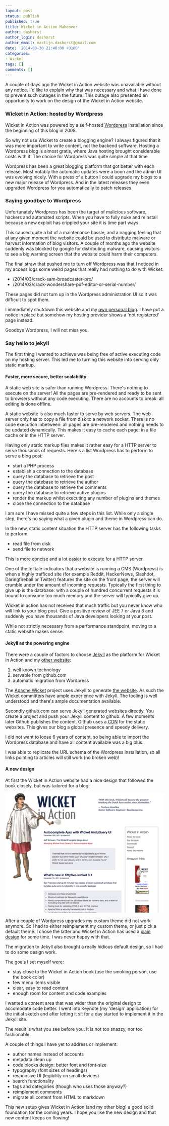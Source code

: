 ```yaml
---
layout: post
status: publish
published: true
title: Wicket in Action Makeover
author: dashorst
author_login: dashorst
author_email: martijn.dashorst@gmail.com
date: '2014-03-30 21:40:00 +0100'
categories:
- Wicket
tags: []
comments: []
---
```


A couple of days ago the Wicket in Action website was unavailable
without any notice. I'd like to explain why that was necessary and what
I have done to prevent such outages in the future. This outage also
presented an opportunity to work on the design of the Wicket in Action
website.

### Wicket in Action: hosted by Wordpress

Wicket in Action was powered by a self-hosted [Wordpress][2]
installation since the beginning of this blog in 2008.

So why not use Wicket to create a blogging engine? I always figured
that it was more important to write content, not the backend software.
Hosting a Wordpress blog is almost gratis, where Java hosting brought
considerable costs with it. The choice for Wordpress was quite simple
at that time.

Wordpress has been a great blogging platform that got better with each
release. Most notably the automatic updates were a boon and the admin
UI was evolving nicely. With a press of a button I could upgrade my
blogs to a new major release of Wordpress. And in the latest releases
they even upgraded Wordpress for you automatically to patch releases.

### Saying goodbye to Wordpress

Unfortunately Wordpress has been the target of malicious software,
hackers and automated scripts. When you have to fully nuke and
reinstall because a new exploit has crippled your site it is time part
ways.

This caused quite a bit of a maintenance hassle, and a nagging feeling
that at any given moment the website could be used to distribute
malware or harvest information of blog visitors. A couple of months ago
the website suddenly was blocked by google for distributing malware,
causing visitors to see a big warning screen that the website could
harm their computers.

The final straw that pushed me to turn off Wordpress was that I noticed
in my access logs some weird pages that really had nothing to do with
Wicket:

* /2014/03/crack-sam-broadcaster-pro/
* /2014/03/crack-wondershare-pdf-editor-or-serial-number/

These pages did not turn up in the Wordpress administration UI so it
was difficult to spot them.

I immediately shutdown this website and my [own personal blog][1]. I
have put a notice in place but somehow my hosting provider shows a 'not
registered' page instead.

Goodbye Wordpress, I will not miss you.

### Say hello to jekyll

The first thing I wanted to achieve was being free of active executing
code on my hosting server. This led me to turning this website into
serving only static markup.

#### Faster, more secure, better scalability

A static web site is safer than running Wordpress. There's nothing to
execute on the server! All the pages are pre-rendered and ready to be
sent to browsers without any code executing. There are no accounts to
break: all editing is done offline.

A static website is also much faster to serve by web servers. The web
server only has to copy a file from disk to a network socket. There is
no code execution inbetween: all pages are pre-rendered and nothing
needs to be updated dynamically. This makes it easy to cache each page:
in a file cache or in the HTTP server.

Having only static markup files makes it rather easy for a HTTP server
to serve thousands of requests. Here's a list Wordpress has to perform
to serve a blog post:

 * start a PHP process
 * establish a connection to the database
 * query the database to retrieve the post
 * query the datebase to retrieve the author
 * query the database to retrieve the comments
 * query the database to retrieve active plugins
 * render the markup whilst executing any number of plugins and themes
 * close the connection to the database

I am sure I have missed quite a few steps in this list. While only a
single step, there's no saying what a given plugin and theme in
Wordpress can do. 

In the new, static content situation the HTTP server has the following
tasks to perform:

 * read file from disk
 * send file to network

This is more concise and a lot easier to execute for a HTTP server.

One of the telltale indicators that a website is running a CMS
(Wordpress) is when a highly trafficed site (for example Reddit,
HackerNews, Slashdot, Daringfireball or Twitter) features the site on
the front page, the server will crumble under the amount of incoming
requests. Typically the first thing to give up is the database: with a
couple of hundred concurrent requests it is bound to consume too much
memory and the server will typically give up.

Wicket in action has not received that much traffic but you never know
who will link to your blog post. Give a positive review of JEE 7 or
Java 8 and suddenly you have thousands of Java developers looking at
your post.

While not strictly necessary from a performance standpoint, moving to a
static website makes sense.

#### Jekyll as the powering engine

There were a couple of factors to choose [Jekyll][3] as the platform
for Wicket in Action and my [other website][1]:

1. well known technology
2. servable from github.com
3. automatic migration from Wordpress

The [Apache Wicket][4] project uses Jekyll to generate [the
website][5]. As such the Wicket committers have ample experience with
Jekyll. The tooling is well understood and there's ample documentation
available.

Secondly github.com can serve Jekyll generated websites directly. You
create a project and push your Jekyll content to github. A few moments
later Github publishes the content. Github uses a <abbr title="Content
Delivery Network">CDN</abbr> for the static websites. This gives our
blog a global presence and speedy delivery.

I did not want to loose 6 years of content, so being able to import the
Wordpress database and have all content available was a big plus.

I was able to replicate the URL schema of the Wordpress installation,
so all links pointing to articles will still work (no broken web)!

#### A new design

At first the Wicket in Action website had a nice design that followed
the book closely, but was tailored for a blog:

<img alt="Screenshot of original Design of Wicket in Action" 
     src="/img/2014-03-30-wia-orig-design.png" 
	 width="512" />

After a couple of Wordpress upgrades my custom theme did not work
anymore. So I had to either reimplement my custom theme, or just pick a
default theme. I chose the latter and Wicket in Action has used a
[plain design][6] for some time. I was never happy with that.

The migration to Jekyll also brought a really hidious default design,
so I had to do some design work.

The goals I set myself were:

 * stay close to the Wicket in Action book (use the smoking person, use
   the book color)
 * few menu items visible
 * clear, easy to read content
 * enough room for content and code examples

I wanted a content area that was wider than the original design to
accomodate code better. I went into Keynote (my 'design' application)
for the initial sketch and after letting it sit for a day started to
implement it in the Jekyll site.

The result is what you see before you. It is not too snazzy, nor too
fashionable.

A couple of things I have yet to address or implement:

 * author names instead of accounts
 * metadata clean up
 * code blocks design: better font and font-size
 * typography (font sizes of headings)
 * responsive UI (legibility on small devices)
 * search functionality
 * tags and categories (though who uses those anyway?)
 * reimplement comments
 * migrate all content from HTML to markdown

This new setup gives Wicket in Action (and my other blog) a good solid
foundation for the coming years. I hope you like the new design and
that new content keeps on flowing!

[1]: http://martijndashorst.com
[2]: http://wordpress.org
[3]: http://jekyllrb.com
[4]: http://wicket.apache.org
[5]: https://svn.apache.org/repos/asf/wicket/common/site/trunk/
[6]: https://web.archive.org/web/20130704083056/http://wicketinaction.com/
